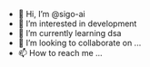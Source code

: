 - 👋 Hi, I’m @sigo-ai
- 👀 I’m interested in development
- 🌱 I’m currently learning dsa
- 💞️ I’m looking to collaborate on ...
- 📫 How to reach me ...

<!---
sigo-ai/sigo-ai is a ✨ special ✨ repository because its `README.md` (this file) appears on your GitHub profile.
You can click the Preview link to take a look at your changes.
--->
